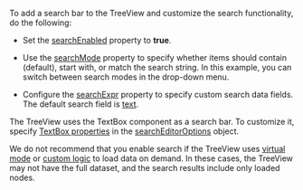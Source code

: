 To add a search bar to the TreeView and customize the search functionality, do the following:

- Set the [searchEnabled](/Documentation/ApiReference/UI_Components/dxTreeView/Configuration/#searchEnabled) property to **true**.

- Use the [searchMode](/Documentation/ApiReference/UI_Components/dxTreeView/Configuration/#searchMode) property to specify whether items should contain (default), start with, or match the search string. In this example, you can switch between search modes in the drop-down menu.

- Configure the [searchExpr](/Documentation/ApiReference/UI_Components/dxTreeView/Configuration/#searchExpr) property to specify custom search data fields. The default search field is [text](/Documentation/ApiReference/UI_Components/dxTreeView/Configuration/items/#text). 

The TreeView uses the TextBox component as a search bar. To customize it, specify [TextBox properties](/Documentation/ApiReference/UI_Components/dxTextBox/Configuration/) in the [searchEditorOptions](/Documentation/ApiReference/UI_Components/dxTreeView/Configuration/#searchEditorOptions) object.

We do not recommend that you enable search if the TreeView uses [virtual mode](https://js.devexpress.com/Demos/WidgetsGallery/Demo/TreeView/VirtualMode/) or [custom logic](https://js.devexpress.com/Demos/WidgetsGallery/Demo/TreeView/LoadDataOnDemand/) to load data on demand. In these cases, the TreeView may not have the full dataset, and the search results include only loaded nodes.
